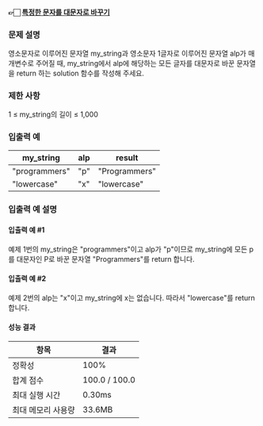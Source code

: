 #### 👉🏻 [특정한 문자를 대문자로 바꾸기](https://school.programmers.co.kr/learn/courses/30/lessons/181873)

### 문제 설명

영소문자로 이루어진 문자열 my_string과 영소문자 1글자로 이루어진 문자열 alp가 매개변수로 주어질 때, my_string에서 alp에 해당하는 모든 글자를 대문자로 바꾼 문자열을 return 하는 solution 함수를 작성해 주세요.

### 제한 사항

1 ≤ my_string의 길이 ≤ 1,000

### 입출력 예

| my_string     | alp | result        |
| ------------- | --- | ------------- |
| "programmers" | "p" | "Programmers" |
| "lowercase"   | "x" | "lowercase"   |

### 입출력 예 설명

#### 입출력 예 #1

예제 1번의 my_string은 "programmers"이고 alp가 "p"이므로 my_string에 모든 p를 대문자인 P로 바꾼 문자열 "Programmers"를 return 합니다.

#### 입출력 예 #2

예제 2번의 alp는 "x"이고 my_string에 x는 없습니다. 따라서 "lowercase"를 return 합니다.

#### 성능 결과

| 항목               | 결과          |
| ------------------ | ------------- |
| 정확성             | 100%          |
| 합계 점수          | 100.0 / 100.0 |
| 최대 실행 시간     | 0.30ms        |
| 최대 메모리 사용량 | 33.6MB        |
